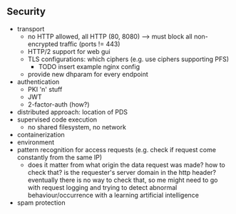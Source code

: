 ## Security


+   transport
    -   no HTTP allowed, all HTTP (80, 8080) --> must block all non-encrypted traffic (ports != 443)
    -   HTTP/2 support for web gui
    -   TLS configurations: which ciphers (e.g. use ciphers supporting PFS)
        -   TODO insert example nginx config
    -   provide new dhparam for every endpoint
+   authentication
    -   PKI 'n' stuff
    -   JWT
    -   2-factor-auth (how?)
+   distributed approach: location of PDS
+   supervised code execution
    -   no shared filesystem, no network
+   containerization
+   environment
+   pattern recognition for access requests (e.g. check if request come constantly from the same IP)
    -   does it matter from what origin the data request was made? how to check that? is the 
        requester's server domain in the http header?
        eventually there is no way to check that, so me might need to go with request logging and
        trying to detect abnormal behaviour/occurrence with a learning artificial intelligence
+   spam protection 
